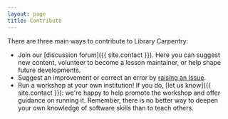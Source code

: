 ```yaml
---
layout: page
title: Contribute
---
```

There are three main ways to contribute to Library Carpentry:

- Join our [discussion forum]({{ site.contact }}). Here you can suggest new content, volunteer to become a lesson maintainer, or help shape future developments.
- Suggest an improvement or correct an error by [raising an Issue](https://github.com/librarycarpentry/lc-data-intro/issues).
- Run a workshop at your own institution! If you do, [let us know]({{ site.contact }}): we're happy to help promote the workshop and offer guidance on running it. Remember, there is no better way to deepen your own knowledge of software skills than to teach others.
